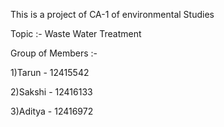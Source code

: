 This is a project of CA-1 of environmental Studies

Topic :- Waste Water Treatment

Group of Members :-

1)Tarun   -   12415542

2)Sakshi  -   12416133 

3)Aditya  -   12416972        
